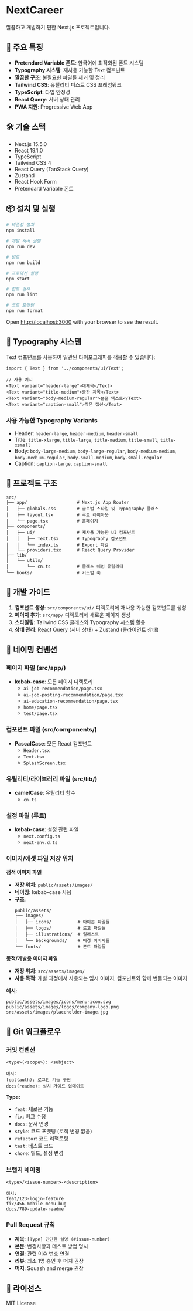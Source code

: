 # NextCareer

깔끔하고 개발하기 편한 Next.js 프로젝트입니다.

## 🚀 주요 특징

- **Pretendard Variable 폰트**: 한국어에 최적화된 폰트 시스템
- **Typography 시스템**: 재사용 가능한 Text 컴포넌트
- **깔끔한 구조**: 불필요한 파일들 제거 및 정리
- **Tailwind CSS**: 유틸리티 퍼스트 CSS 프레임워크
- **TypeScript**: 타입 안정성
- **React Query**: 서버 상태 관리
- **PWA 지원**: Progressive Web App

## 🛠️ 기술 스택

- Next.js 15.5.0
- React 19.1.0
- TypeScript
- Tailwind CSS 4
- React Query (TanStack Query)
- Zustand
- React Hook Form
- Pretendard Variable 폰트

## 📦 설치 및 실행

```bash
# 의존성 설치
npm install

# 개발 서버 실행
npm run dev

# 빌드
npm run build

# 프로덕션 실행
npm start

# 린트 검사
npm run lint

# 코드 포맷팅
npm run format
```

Open [http://localhost:3000](http://localhost:3000) with your browser to see the result.

## 🎨 Typography 시스템

Text 컴포넌트를 사용하여 일관된 타이포그래피를 적용할 수 있습니다:

```tsx
import { Text } from '../components/ui/Text';

// 사용 예시
<Text variant="header-large">대제목</Text>
<Text variant="title-medium">중간 제목</Text>
<Text variant="body-medium-regular">본문 텍스트</Text>
<Text variant="caption-small">작은 캡션</Text>
```

### 사용 가능한 Typography Variants

- Header: `header-large`, `header-medium`, `header-small`
- Title: `title-xlarge`, `title-large`, `title-medium`, `title-small`, `title-xsmall`
- Body: `body-large-medium`, `body-large-regular`, `body-medium-medium`, `body-medium-regular`, `body-small-medium`, `body-small-regular`
- Caption: `caption-large`, `caption-small`

## 📁 프로젝트 구조

```
src/
├── app/                   # Next.js App Router
│   ├── globals.css        # 글로벌 스타일 및 Typography 클래스
│   ├── layout.tsx         # 루트 레이아웃
│   └── page.tsx           # 홈페이지
├── components/
│   ├── ui/                # 재사용 가능한 UI 컴포넌트
│   │   ├── Text.tsx       # Typography 컴포넌트
│   │   └── index.ts       # Export 파일
│   └── providers.tsx      # React Query Provider
├── lib/
│   └── utils/
│       └── cn.ts          # 클래스 네임 유틸리티
└── hooks/                 # 커스텀 훅
```

## 🎯 개발 가이드

1. **컴포넌트 생성**: `src/components/ui/` 디렉토리에 재사용 가능한 컴포넌트를 생성
2. **페이지 추가**: `src/app/` 디렉토리에 새로운 페이지 생성
3. **스타일링**: Tailwind CSS 클래스와 Typography 시스템 활용
4. **상태 관리**: React Query (서버 상태) + Zustand (클라이언트 상태)

## 📄 네이밍 컨벤션

### 페이지 파일 (src/app/)

- **kebab-case**: 모든 페이지 디렉토리
  - `ai-job-recommendation/page.tsx`
  - `ai-job-posting-recommendation/page.tsx`
  - `ai-education-recommendation/page.tsx`
  - `home/page.tsx`
  - `test/page.tsx`

### 컴포넌트 파일 (src/components/)

- **PascalCase**: 모든 React 컴포넌트
  - `Header.tsx`
  - `Text.tsx`
  - `SplashScreen.tsx`

### 유틸리티/라이브러리 파일 (src/lib/)

- **camelCase**: 유틸리티 함수
  - `cn.ts`

### 설정 파일 (루트)

- **kebab-case**: 설정 관련 파일
  - `next.config.ts`
  - `next-env.d.ts`

### 이미지/에셋 파일 저장 위치

**정적 이미지 파일**

- **저장 위치**: `public/assets/images/`
- **네이밍**: kebab-case 사용
- **구조**:
  ```
  public/assets/
  ├── images/
  │   ├── icons/          # 아이콘 파일들
  │   ├── logos/          # 로고 파일들
  │   ├── illustrations/  # 일러스트
  │   └── backgrounds/    # 배경 이미지들
  └── fonts/              # 폰트 파일들
  ```

**동적/개발용 이미지 파일**

- **저장 위치**: `src/assets/images/`
- **사용 목적**: 개발 과정에서 사용되는 임시 이미지, 컴포넌트와 함께 번들되는 이미지

**예시**:

```
public/assets/images/icons/menu-icon.svg
public/assets/images/logos/company-logo.png
src/assets/images/placeholder-image.jpg
```

## 🔀 Git 워크플로우

### 커밋 컨벤션

```
<type>(<scope>): <subject>

예시:
feat(auth): 로그인 기능 구현
docs(readme): 설치 가이드 업데이트
```

**Type:**

- `feat`: 새로운 기능
- `fix`: 버그 수정
- `docs`: 문서 변경
- `style`: 코드 포맷팅 (로직 변경 없음)
- `refactor`: 코드 리팩토링
- `test`: 테스트 코드
- `chore`: 빌드, 설정 변경

### 브랜치 네이밍

```
<type>/<issue-number>-<description>

예시:
feat/123-login-feature
fix/456-mobile-menu-bug
docs/789-update-readme
```

### Pull Request 규칙

- **제목**: `[Type] 간단한 설명 (#issue-number)`
- **본문**: 변경사항과 테스트 방법 명시
- **연결**: 관련 이슈 번호 연결
- **리뷰**: 최소 1명 승인 후 머지 권장
- **머지**: Squash and merge 권장

## 📝 라이선스

MIT License
